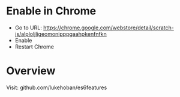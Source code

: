# Enable in Chrome

- Go to URL: https://chrome.google.com/webstore/detail/scratch-js/alploljligeomonipppgaahpkenfnfkn
- Enable
- Restart Chrome



# Overview
Visit: github.com/lukehoban/es6features
